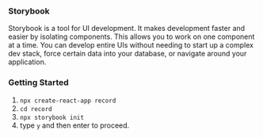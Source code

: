 ### Storybook

Storybook is a tool for UI development. It makes development faster and easier by isolating components. This allows you to work on one component at a time. You can develop entire UIs without needing to start up a complex dev stack, force certain data into your database, or navigate around your application.

### Getting Started

1. `npx create-react-app record`
2. `cd record`
3. `npx storybook init`
4. type `y` and then enter to proceed.

